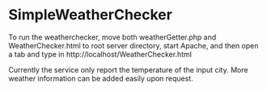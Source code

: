 # SimpleWeatherChecker
To run the weatherchecker, move both weatherGetter.php and WeatherChecker.html to root server directory, start Apache, and then open a tab and type in http://localhost/WeatherChecker.html

Currently the service only report the temperature of the input city. 
More weather information can be added easily upon request.
